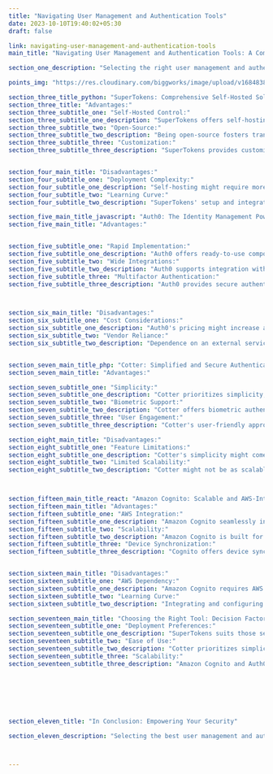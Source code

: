 ```yaml
---
title: "Navigating User Management and Authentication Tools"
date: 2023-10-10T19:40:02+05:30
draft: false

link: navigating-user-management-and-authentication-tools
main_title: "Navigating User Management and Authentication Tools: A Comparative Overview"

section_one_description: "Selecting the right user management and authentication tool is pivotal for securing your applications. This article presents a concise comparison of four prominent options: SuperTokens, Auth0, Cotter, and Amazon Cognito. By understanding their features, you can make an informed choice that aligns with your project's security and scalability needs."

points_img: "https://res.cloudinary.com/biggworks/image/upload/v1684838348/Group_11544_lwrsg0.png"

section_three_title_python: "SuperTokens: Comprehensive Self-Hosted Solution"
section_three_title: "Advantages:"
section_three_subtitle_one: "Self-Hosted Control:"
section_three_subtitle_one_description: "SuperTokens offers self-hosting, giving you control over user data and authentication processes."
section_three_subtitle_two: "Open-Source:"
section_three_subtitle_two_description: "Being open-source fosters transparency and community contributions."
section_three_subtitle_three: "Customization:"
section_three_subtitle_three_description: "SuperTokens provides customizable features to tailor authentication to your application's specific needs."


section_four_main_title: "Disadvantages:"
section_four_subtitle_one: "Deployment Complexity:"
section_four_subtitle_one_description: "Self-hosting might require more setup and maintenance efforts."
section_four_subtitle_two: "Learning Curve:"
section_four_subtitle_two_description: "SuperTokens' setup and integration might demand familiarity with its technologies."

section_five_main_title_javascript: "Auth0: The Identity Management Powerhouse"
section_five_main_title: "Advantages:"


section_five_subtitle_one: "Rapid Implementation:"
section_five_subtitle_one_description: "Auth0 offers ready-to-use components for quick integration."
section_five_subtitle_two: "Wide Integrations:"
section_five_subtitle_two_description: "Auth0 supports integration with various platforms, making it versatile."
section_five_subtitle_three: "Multifactor Authentication:"
section_five_subtitle_three_description: "Auth0 provides secure authentication through multifactor verification."



section_six_main_title: "Disadvantages:"
section_six_subtitle_one: "Cost Considerations:"
section_six_subtitle_one_description: "Auth0's pricing might increase as user base grows."
section_six_subtitle_two: "Vendor Reliance:"
section_six_subtitle_two_description: "Dependence on an external service might raise concerns about data security and ownership."


section_seven_main_title_php: "Cotter: Simplified and Secure Authentication"
section_seven_main_title: "Advantages:"

section_seven_subtitle_one: "Simplicity:"
section_seven_subtitle_one_description: "Cotter prioritizes simplicity, making integration hassle-free."
section_seven_subtitle_two: "Biometric Support:"
section_seven_subtitle_two_description: "Cotter offers biometric authentication for enhanced security and convenience."
section_seven_subtitle_three: "User Engagement:"
section_seven_subtitle_three_description: "Cotter's user-friendly approach promotes high user engagement."

section_eight_main_title: "Disadvantages:"
section_eight_subtitle_one: "Feature Limitations:"
section_eight_subtitle_one_description: "Cotter's simplicity might come at the cost of advanced features available in other tools."
section_eight_subtitle_two: "Limited Scalability:"
section_eight_subtitle_two_description: "Cotter might not be as scalable as some other solutions for larger applications."



section_fifteen_main_title_react: "Amazon Cognito: Scalable and AWS-Integrated"
section_fifteen_main_title: "Advantages:"
section_fifteen_subtitle_one: "AWS Integration:"
section_fifteen_subtitle_one_description: "Amazon Cognito seamlessly integrates with other AWS services, facilitating cloud-based solutions."
section_fifteen_subtitle_two: "Scalability:"
section_fifteen_subtitle_two_description: "Amazon Cognito is built for high scalability, making it suitable for applications with fluctuating user bases."
section_fifteen_subtitle_three: "Device Synchronization:"
section_fifteen_subtitle_three_description: "Cognito offers device synchronization and data tracking for enhanced user experience."


section_sixteen_main_title: "Disadvantages:"
section_sixteen_subtitle_one: "AWS Dependency:"
section_sixteen_subtitle_one_description: "Amazon Cognito requires AWS usage, which might lead to cost concerns for smaller projects."
section_sixteen_subtitle_two: "Learning Curve:"
section_sixteen_subtitle_two_description: "Integrating and configuring Cognito within the AWS ecosystem might be complex."

section_seventeen_main_title: "Choosing the Right Tool: Decision Factors"
section_seventeen_subtitle_one: "Deployment Preferences:"
section_seventeen_subtitle_one_description: "SuperTokens suits those seeking self-hosting control; Auth0 is ideal for rapid integration."
section_seventeen_subtitle_two: "Ease of Use:"
section_seventeen_subtitle_two_description: "Cotter prioritizes simplicity for straightforward setup; Amazon Cognito offers integration within the AWS ecosystem."
section_seventeen_subtitle_three: "Scalability:"
section_seventeen_subtitle_three_description: "Amazon Cognito and Auth0 are designed for scalability, while Cotter might be better suited for smaller applications."







section_eleven_title: "In Conclusion: Empowering Your Security"

section_eleven_description: "Selecting the best user management and authentication tool involves weighing features, deployment preferences, and scalability needs. SuperTokens offers control, Auth0 presents rapid implementation, Cotter focuses on simplicity, and Amazon Cognito integrates with AWS. By aligning your choice with your project's objectives, you lay a robust foundation for securing user data and fostering trust in your application."



---
```


